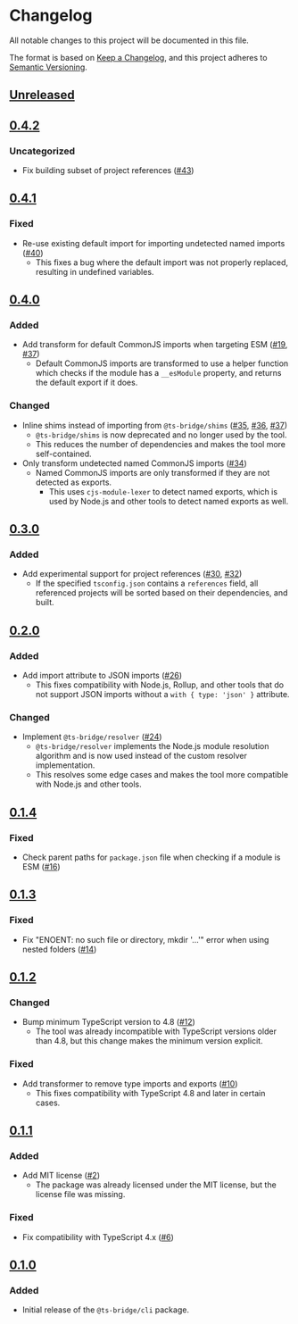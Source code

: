 # Changelog

All notable changes to this project will be documented in this file.

The format is based on [Keep a Changelog](https://keepachangelog.com/en/1.0.0/),
and this project adheres to [Semantic Versioning](https://semver.org/spec/v2.0.0.html).

## [Unreleased]

## [0.4.2]

### Uncategorized

- Fix building subset of project references ([#43](https://github.com/ts-bridge/ts-bridge/pull/43))

## [0.4.1]

### Fixed

- Re-use existing default import for importing undetected named imports ([#40](https://github.com/ts-bridge/ts-bridge/pull/40))
  - This fixes a bug where the default import was not properly replaced,
    resulting in undefined variables.

## [0.4.0]

### Added

- Add transform for default CommonJS imports when targeting ESM ([#19](https://github.com/ts-bridge/ts-bridge/pull/19), [#37](https://github.com/ts-bridge/ts-bridge/pull/37))
  - Default CommonJS imports are transformed to use a helper function which
    checks if the module has a `__esModule` property, and returns the default
    export if it does.

### Changed

- Inline shims instead of importing from `@ts-bridge/shims` ([#35](https://github.com/ts-bridge/ts-bridge/pull/35), [#36](https://github.com/ts-bridge/ts-bridge/pull/36), [#37](https://github.com/ts-bridge/ts-bridge/pull/37))
  - `@ts-bridge/shims` is now deprecated and no longer used by the tool.
  - This reduces the number of dependencies and makes the tool more
    self-contained.
- Only transform undetected named CommonJS imports ([#34](https://github.com/ts-bridge/ts-bridge/pull/34))
  - Named CommonJS imports are only transformed if they are not detected as
    exports.
    - This uses `cjs-module-lexer` to detect named exports, which is used by
      Node.js and other tools to detect named exports as well.

## [0.3.0]

### Added

- Add experimental support for project references ([#30](https://github.com/ts-bridge/ts-bridge/pull/30), [#32](https://github.com/ts-bridge/ts-bridge/pull/32))
  - If the specified `tsconfig.json` contains a `references` field, all
    referenced projects will be sorted based on their dependencies, and built.

## [0.2.0]

### Added

- Add import attribute to JSON imports ([#26](https://github.com/ts-bridge/ts-bridge/pull/26))
  - This fixes compatibility with Node.js, Rollup, and other tools that do not
    support JSON imports without a `with { type: 'json' }` attribute.

### Changed

- Implement `@ts-bridge/resolver` ([#24](https://github.com/ts-bridge/ts-bridge/pull/24))
  - `@ts-bridge/resolver` implements the Node.js module resolution algorithm and
    is now used instead of the custom resolver implementation.
  - This resolves some edge cases and makes the tool more compatible with
    Node.js and other tools.

## [0.1.4]

### Fixed

- Check parent paths for `package.json` file when checking if a module is ESM ([#16](https://github.com/ts-bridge/ts-bridge/pull/16))

## [0.1.3]

### Fixed

- Fix "ENOENT: no such file or directory, mkdir '...'" error when using nested folders ([#14](https://github.com/ts-bridge/ts-bridge/pull/14))

## [0.1.2]

### Changed

- Bump minimum TypeScript version to 4.8 ([#12](https://github.com/ts-bridge/ts-bridge/pull/12))
  - The tool was already incompatible with TypeScript versions older than 4.8,
    but this change makes the minimum version explicit.

### Fixed

- Add transformer to remove type imports and exports ([#10](https://github.com/ts-bridge/ts-bridge/pull/10))
  - This fixes compatibility with TypeScript 4.8 and later in certain cases.

## [0.1.1]

### Added

- Add MIT license ([#2](https://github.com/ts-bridge/ts-bridge/pull/2))
  - The package was already licensed under the MIT license, but the license file
    was missing.

### Fixed

- Fix compatibility with TypeScript 4.x ([#6](https://github.com/ts-bridge/ts-bridge/pull/6))

## [0.1.0]

### Added

- Initial release of the `@ts-bridge/cli` package.

[Unreleased]: https://github.com/ts-bridge/ts-bridge/compare/@ts-bridge/cli@0.4.2...HEAD
[0.4.2]: https://github.com/ts-bridge/ts-bridge/compare/@ts-bridge/cli@0.4.1...@ts-bridge/cli@0.4.2
[0.4.1]: https://github.com/ts-bridge/ts-bridge/compare/@ts-bridge/cli@0.4.0...@ts-bridge/cli@0.4.1
[0.4.0]: https://github.com/ts-bridge/ts-bridge/compare/@ts-bridge/cli@0.3.0...@ts-bridge/cli@0.4.0
[0.3.0]: https://github.com/ts-bridge/ts-bridge/compare/@ts-bridge/cli@0.2.0...@ts-bridge/cli@0.3.0
[0.2.0]: https://github.com/ts-bridge/ts-bridge/compare/@ts-bridge/cli@0.1.4...@ts-bridge/cli@0.2.0
[0.1.4]: https://github.com/ts-bridge/ts-bridge/compare/@ts-bridge/cli@0.1.3...@ts-bridge/cli@0.1.4
[0.1.3]: https://github.com/ts-bridge/ts-bridge/compare/@ts-bridge/cli@0.1.2...@ts-bridge/cli@0.1.3
[0.1.2]: https://github.com/ts-bridge/ts-bridge/compare/@ts-bridge/cli@0.1.1...@ts-bridge/cli@0.1.2
[0.1.1]: https://github.com/ts-bridge/ts-bridge/compare/@ts-bridge/cli@0.1.0...@ts-bridge/cli@0.1.1
[0.1.0]: https://github.com/ts-bridge/ts-bridge/releases/tag/@ts-bridge/cli@0.1.0
